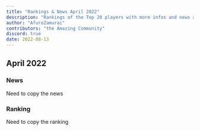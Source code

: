 ```yaml
---
title: "Rankings & News April 2022"
description: "Rankings of the Top 20 players with more infos and news about occurences from March to April 2022"
author: "AfuroZamurai"
contributors: "the Amazing Community"
discord: true
date: 2022-08-13
---
```


## April 2022

### News

Need to copy the news

### Ranking

Need to copy the ranking
